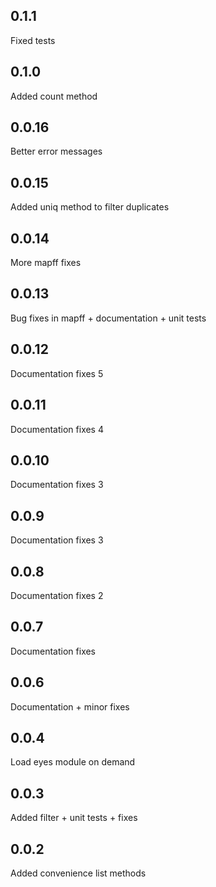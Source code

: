 0.1.1
-----
Fixed tests

0.1.0
-----
Added count method

0.0.16
-----
Better error messages

0.0.15
-----
Added uniq method to filter duplicates

0.0.14
-----
More mapff fixes

0.0.13
-----
Bug fixes in mapff + documentation + unit tests

0.0.12
-----
Documentation fixes 5

0.0.11
-----
Documentation fixes 4

0.0.10
-----
Documentation fixes 3

0.0.9
-----
Documentation fixes 3

0.0.8
-----
Documentation fixes 2

0.0.7
-----
Documentation fixes

0.0.6
-----
Documentation + minor fixes

0.0.4
-----
Load eyes module on demand

0.0.3
-----
Added filter + unit tests + fixes

0.0.2
-----
Added convenience list methods

